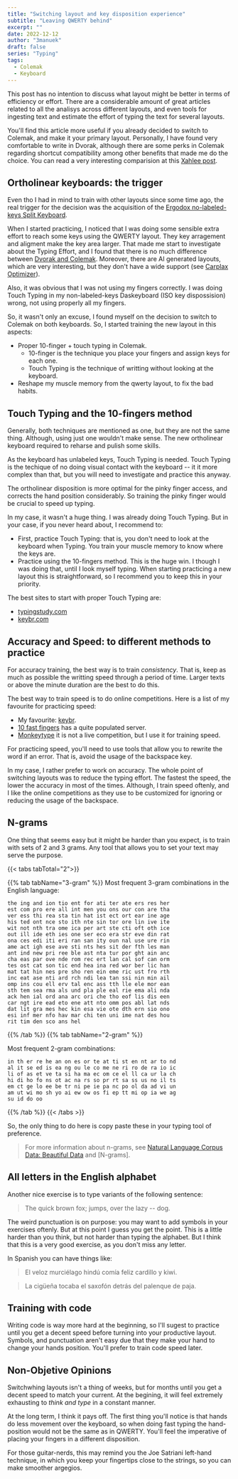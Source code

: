 ```yaml
---
title: "Switching layout and key disposition experience"
subtitle: "Leaving QWERTY behind"
excerpt: ""
date: 2022-12-12
author: "3manuek"
draft: false
series: "Typing"
tags:
  - Colemak
  - Keyboard
---
```



This post has no intention to discuss what layout might be better in terms of
efficiency or effort. There are a considerable amount of great articles related
to all the analisys across different layouts, and even tools for ingesting text 
and estimate the effort of typing the text for several layouts.

You'll find this article more useful if you already decided to switch to Colemak, and
make it your primary layout. Personally, I have found very comfortable to write 
in Dvorak, although there are some perks in Colemak regarding shortcut compatibility
among other benefits that made me do the choice. You can read a very interesting 
comparision at this [Xahlee post][1].

## Ortholinear keyboards: the trigger

Even tho I had in mind to train with other layouts since some time ago, the real
trigger for the decision was the acquisition of the [Ergodox no-labeled-keys Split 
Keyboard][2]. 

When I started practicing, I noticed that I was doing some sensible extra effort
to reach some keys using the QWERTY layout. They key arragement and aligment make the key area larger. 
That made me start to investigate about the Typing Effort, and I found 
that there is no much difference between [Dvorak and Colemak][3]. Moreover, there are
AI generated layouts, which are very interesting, but they don't have a wide support 
(see [Carplax Optimizer][4]).

Also, it was obvious that I was not using my fingers correctly. I was doing Touch Typing
in my non-labeled-keys Daskeyboard (ISO key dispossision) wrong, not using properly 
all my fingers.

So, it wasn't only an excuse, I found myself on the decision to switch to Colemak on 
both keyboards. So, I started training the new layout in this aspects:

- Proper 10-finger + touch typing in Colemak.
  - 10-finger is the technique you place your fingers and assign keys for each one.
  - Touch Typing is the technique of writting without looking at the keyboard.
- Reshape my muscle memory from the qwerty layout, to fix the bad habits.


## Touch Typing and the 10-fingers method

Generally, both techniques are mentioned as one, but they are not the same thing. Although,
using just one wouldn't make sense. The new ortholinear keyboard required to reharse and 
pulish some skills.

As the keyboard has unlabeled keys, Touch Typing is needed. Touch Typing is the techique
of no doing visual contact with the keyboard -- it it more complex than that, but you 
will need to investigate and practice this anyway.

The ortholinear disposition is more optimal for the pinky finger access, and corrects the hand
position considerably. So training the pinky finger would be crucial to speed up typing.

In my case, it wasn't a huge thing. I was already doing Touch Typing. But in your case,
if you never heard about, I recommend to:

- First, practice Touch Typing: that is, you don't need to look at the keyboard when Typing.
  You train your muscle memory to know where the keys are.
- Practice using the 10-fingers method. This is the huge win. I though I was doing that, until
  I look myself typing. When starting practicing a new layout this is straightforward, so I
  recommend you to keep this in your priority.

The best sites to start with proper Touch Typing are:

- [typingstudy.com][8]
- [keybr.com][9]

## Accuracy and Speed: to different methods to practice

For accuracy training, the best way is to train _consistency_. That is, keep as much as
possible the writting speed through a period of time. Larger texts or above the minute
duration are the best to do this.

The best way to train speed is to do online competitions. Here is a list of my favourite 
for practicing speed:

- My favourite: [keybr][7]. 
- [10 fast fingers][6] has a quite populated server. 
- [Monkeytype][8] it is not a live competition, but I use it for training speed. 

For practicing speed, you'll need to use tools that allow you to rewrite the word if an error.
That is, avoid the usage of the backspace key. 

In my case, I rather prefer to work on accuracy. The whole point of switching layouts was to 
reduce the typing effort. The fastest the speed, the lower the accuracy in most of the times.
Although, I train speed oftenly, and I like the online competitions as they use to be customized
for ignoring or reducing the usage of the backspace.


## N-grams

One thing that seems easy but it might be harder than you expect, is to train with sets of 2 and 3 grams. Any tool that allows you to set your text may serve the purpose.


{{< tabs tabTotal="2">}}

{{% tab tabName="3-gram" %}}
Most frequent 3-gram combinations in the English language:

```
the ing and ion tio ent for ati ter ate ers res her 
est com pro ere all int men you ons our con are tha 
ver ess thi rea sta tin hat ist ect ort ear ine age 
his ted ont nce sto ith nte sin tor ore lin ive ite 
wit not nth tra ome ica per art ste cti oft oth ice 
out ill ide eth ies one ser eco era str eve din rat 
ona ces edi iti eri ran san ity oun nal use ure rin 
ame act igh ese ave sti nts hes sit der fth les man 
ant ind new pri ree ble ast nta tur por ght ain anc 
cha eas par ove nde rom rec ert lan cal sof can orm 
tes ost cat son tic end hea ina red wor ber lic han 
mat tat hin nes pre sho ren ein eme ric ust fro rth 
inc eat ase nti ard rch ndi lea tan ssi nin min ail 
omp ins cou ell erv tal enc ass tth lle ele mor ean 
sth tem sea rma als und pla ple eal rie ema ali nda 
ack hen ial ord ana arc ori che tho eof lis dis een 
car ngt ire ead eto ene att nto omm pos abl lat nds 
dat lit gra mes hec kin esa vie ote dth ern sio ono 
esi inf mer nfo hav mar chi ten uni ime nat des hou 
rit tim den sco ans hel
```
{{% /tab %}}
{{% tab tabName="2-gram" %}}

Most frequent 2-gram combinations:

```
in th er re he an on es or te at ti st en nt ar to nd 
al it se ed is ea ng ou le co me ne ri ro de ra io ic 
li of as et ve ta si ha ma ec om ce el ll ca ur la ch 
hi di ho fo ns ot ac na rs so pr rt sa ss us no il ts 
em ct ge lo ee be tr ni pe ie pa nc po ol da ad vi un 
am ut wi mo sh yo ai ew ow os fi ep tt mi op ia we ag 
su id do oo
```
{{% /tab %}}
{{< /tabs >}}

So, the only thing to do here is copy paste these in your typing tool of preference. 

> For more information about n-grams, see [Natural Language Corpus Data: Beautiful Data][10] and [N-grams].

## All letters in the English alphabet

Another nice exercise is to type variants of the following sentence:

> The quick brown fox; jumps, over the lazy -- dog.

The weird punctuation is on purpose: you may want to add symbols in your exercises oftenly.
But at this point I guess you get the point. This is a little harder than you think, but not
harder than typing the alphabet. But I think that this is a very good exercise, as you don't 
miss any letter.

In Spanish you can have things like:

> El veloz murciélago hindú comía feliz cardillo y kiwi. 

> La cigüeña tocaba el saxofón detrás del palenque de paja.


## Training with code

Writing code is way more hard at the beginning, so I'll sugest to practice until you get a decent
speed before turning into your productive layout. Symbols, and punctuation aren't easy due that 
they make your hand to change your hands position. You'll prefer to train code speed later.


## Non-Objetive Opinions 

Switchwhing layouts isn't a thing of weeks, but for months until you get a decent speed to match
your current. At the begining, it will feel extremely exhausting to _think and type_ in a constant
manner. 

At the long term, I think it pays off. The first thing you'll notice is that hands do less movement
over the keyboard, so when doing fast typing the hand-position would not be the same as in QWERTY.
You'll feel the imperative of placing your fingers in a different disposition. 

For those guitar-nerds, this may remind you the Joe Satriani left-hand technique, in which you keep 
your fingertips close to the strings, so you can make smoother argegios.





[1]: http://xahlee.info/kbd/dvorak_vs_colemak.html
[2]: http://xahlee.info/kbd/ergodox_keyboard_layouts.html
[3]: http://mkweb.bcgsc.ca/carpalx/?colemak
[4]: http://mkweb.bcgsc.ca/carpalx/?full_optimization
[5]: https://10fastfingers.com/
<!-- AI generated layouts -->
[6]: https://10ff.net/
[7]: https://www.keybr.com/multiplayer
[8]: https://www.typingstudy.com/en-us_colemak-3/
[9]: https://www.keybr.com/
[10]: https://norvig.com/ngrams/
[11]: https://dlf.uzh.ch/openbooks/statisticsforlinguists/chapter/n-grams/